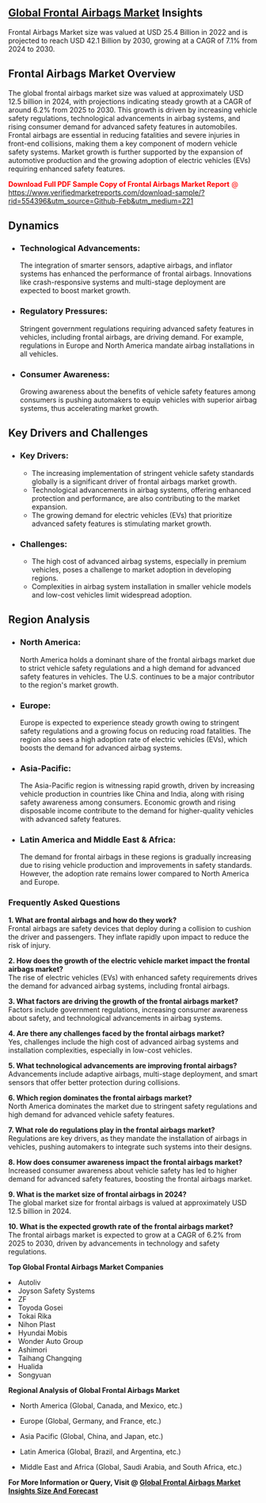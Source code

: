 <h2><a href="https://www.verifiedmarketreports.com/download-sample/?rid=554396&amp;utm_source=Github&amp;utm_medium=221" target="_blank">Global Frontal Airbags Market</a> Insights</h2><p>Frontal Airbags Market size was valued at USD 25.4 Billion in 2022 and is projected to reach USD 42.1 Billion by 2030, growing at a CAGR of 7.1% from 2024 to 2030.</p><p> <h2>Frontal Airbags Market Overview</h2> <p>The global frontal airbags market size was valued at approximately USD 12.5 billion in 2024, with projections indicating steady growth at a CAGR of around 6.2% from 2025 to 2030. This growth is driven by increasing vehicle safety regulations, technological advancements in airbag systems, and rising consumer demand for advanced safety features in automobiles. Frontal airbags are essential in reducing fatalities and severe injuries in front-end collisions, making them a key component of modern vehicle safety systems. Market growth is further supported by the expansion of automotive production and the growing adoption of electric vehicles (EVs) requiring enhanced safety features.</p> <p><p><span class=""><span style="color: #ff0000;"><strong>Download Full PDF Sample Copy of Frontal Airbags Market Report</strong> @ </span><a href="https://www.verifiedmarketreports.com/download-sample/?rid=554396&amp;utm_source=Github-Feb&amp;utm_medium=221" target="_blank">https://www.verifiedmarketreports.com/download-sample/?rid=554396&amp;utm_source=Github-Feb&amp;utm_medium=221</a></span></p></p> <h2>Dynamics</h2> <ul> <li><h3>Technological Advancements:</h3> The integration of smarter sensors, adaptive airbags, and inflator systems has enhanced the performance of frontal airbags. Innovations like crash-responsive systems and multi-stage deployment are expected to boost market growth.</li> <li><h3>Regulatory Pressures:</h3> Stringent government regulations requiring advanced safety features in vehicles, including frontal airbags, are driving demand. For example, regulations in Europe and North America mandate airbag installations in all vehicles.</li> <li><h3>Consumer Awareness:</h3> Growing awareness about the benefits of vehicle safety features among consumers is pushing automakers to equip vehicles with superior airbag systems, thus accelerating market growth.</li> </ul> <h2>Key Drivers and Challenges</h2> <ul> <li><h3>Key Drivers:</h3> <ul> <li>The increasing implementation of stringent vehicle safety standards globally is a significant driver of frontal airbags market growth.</li> <li>Technological advancements in airbag systems, offering enhanced protection and performance, are also contributing to the market expansion.</li> <li>The growing demand for electric vehicles (EVs) that prioritize advanced safety features is stimulating market growth.</li> </ul> </li> <li><h3>Challenges:</h3> <ul> <li>The high cost of advanced airbag systems, especially in premium vehicles, poses a challenge to market adoption in developing regions.</li> <li>Complexities in airbag system installation in smaller vehicle models and low-cost vehicles limit widespread adoption.</li> </ul> </li> </ul> <h2>Region Analysis</h2> <ul> <li><h3>North America:</h3> North America holds a dominant share of the frontal airbags market due to strict vehicle safety regulations and a high demand for advanced safety features in vehicles. The U.S. continues to be a major contributor to the region's market growth.</li> <li><h3>Europe:</h3> Europe is expected to experience steady growth owing to stringent safety regulations and a growing focus on reducing road fatalities. The region also sees a high adoption rate of electric vehicles (EVs), which boosts the demand for advanced airbag systems.</li> <li><h3>Asia-Pacific:</h3> The Asia-Pacific region is witnessing rapid growth, driven by increasing vehicle production in countries like China and India, along with rising safety awareness among consumers. Economic growth and rising disposable income contribute to the demand for higher-quality vehicles with advanced safety features.</li> <li><h3>Latin America and Middle East & Africa:</h3> The demand for frontal airbags in these regions is gradually increasing due to rising vehicle production and improvements in safety standards. However, the adoption rate remains lower compared to North America and Europe.</li> </ul> <h3>Frequently Asked Questions</h3> <p><strong>1. What are frontal airbags and how do they work?</strong><br>Frontal airbags are safety devices that deploy during a collision to cushion the driver and passengers. They inflate rapidly upon impact to reduce the risk of injury.</p> <p><strong>2. How does the growth of the electric vehicle market impact the frontal airbags market?</strong><br>The rise of electric vehicles (EVs) with enhanced safety requirements drives the demand for advanced airbag systems, including frontal airbags.</p> <p><strong>3. What factors are driving the growth of the frontal airbags market?</strong><br>Factors include government regulations, increasing consumer awareness about safety, and technological advancements in airbag systems.</p> <p><strong>4. Are there any challenges faced by the frontal airbags market?</strong><br>Yes, challenges include the high cost of advanced airbag systems and installation complexities, especially in low-cost vehicles.</p> <p><strong>5. What technological advancements are improving frontal airbags?</strong><br>Advancements include adaptive airbags, multi-stage deployment, and smart sensors that offer better protection during collisions.</p> <p><strong>6. Which region dominates the frontal airbags market?</strong><br>North America dominates the market due to stringent safety regulations and high demand for advanced vehicle safety features.</p> <p><strong>7. What role do regulations play in the frontal airbags market?</strong><br>Regulations are key drivers, as they mandate the installation of airbags in vehicles, pushing automakers to integrate such systems into their designs.</p> <p><strong>8. How does consumer awareness impact the frontal airbags market?</strong><br>Increased consumer awareness about vehicle safety has led to higher demand for advanced safety features, boosting the frontal airbags market.</p> <p><strong>9. What is the market size of frontal airbags in 2024?</strong><br>The global market size for frontal airbags is valued at approximately USD 12.5 billion in 2024.</p> <p><strong>10. What is the expected growth rate of the frontal airbags market?</strong><br>The frontal airbags market is expected to grow at a CAGR of 6.2% from 2025 to 2030, driven by advancements in technology and safety regulations.</p> </p><p><strong>Top Global Frontal Airbags Market Companies</strong></p><div data-test-id=""><p><li>Autoliv</li><li> Joyson Safety Systems</li><li> ZF</li><li> Toyoda Gosei</li><li> Tokai Rika</li><li> Nihon Plast</li><li> Hyundai Mobis</li><li> Wonder Auto Group</li><li> Ashimori</li><li> Taihang Changqing</li><li> Hualida</li><li> Songyuan</li></p><div><strong>Regional Analysis of&nbsp;Global Frontal Airbags Market</strong></div><ul><li dir="ltr"><p dir="ltr">North America&nbsp;(Global, Canada, and Mexico, etc.)</p></li><li dir="ltr"><p dir="ltr">Europe (Global, Germany, and France, etc.)</p></li><li dir="ltr"><p dir="ltr">Asia Pacific&nbsp;(Global, China, and Japan, etc.)</p></li><li dir="ltr"><p dir="ltr">Latin America&nbsp;(Global, Brazil, and Argentina, etc.)</p></li><li dir="ltr">Middle East and Africa&nbsp;(Global, Saudi Arabia, and South Africa, etc.)</li></ul><p><strong>For More Information or Query, Visit @&nbsp;</strong><strong><a href="https://www.verifiedmarketreports.com/product/frontal-airbags-market/?utm_source=Github&amp;utm_medium=221" target="_blank">Global Frontal Airbags Market Insights Size And Forecast</a></strong></p></div>
